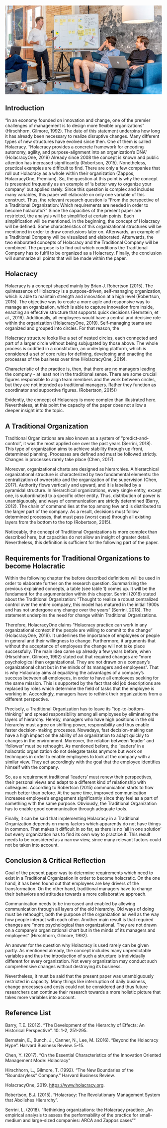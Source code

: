 ![Modern Organization](Picture_Website.jpg)

## **Introduction**
“In an economy founded on innovation and change, one of the premier challenges of management is to design more flexible organizations” (Hirschhorn, Gilmore, 1992). The date of this statement underpins how long it has already been necessary to realize disruptive changes. Many different types of new structures have evolved since then. One of them is called Holacracy. “Holacracy provides a concrete framework for encoding autonomy, agility, and purpose-alignment into an organization’s DNA” (HolacracyOne, 2019)
Already since 2008 the concept is known and public attention has increased significantly (Robertson, 2015). Nonetheless, practical examples are difficult to find. There are only a few companies that roll out Holacracy as a whole within their organization (Zappos, HolacracyOne, Premium). So, the question at this point is why the concept is presented frequently as an example of ‘a better way to organize your company’ but applied rarely. 
Since this question is complex and includes many variables, this paper will elaborate on only one variable of this construct. Thus, the relevant research question is “From the perspective of a Traditional Organization: Which requirements are needed in order to become holacratic?” Since the capacities of the present paper are restricted, the analysis will be simplified at certain points. Each simplification will be mentioned. 
In the beginning, the concept of Holacracy will be defined. Some characteristics of this organizational structures will be mentioned in order to draw conclusions later on. Afterwards, an example of a Traditional Company will be visualized and elaborated. Afterwards, the two elaborated concepts of Holacracy and the Traditional Company will be combined. The purpose is to find out which conditions the Traditional Company has to fulfil to be organized as a Holacracy. Finally, the conclusion will summarize all points that will be made within the paper. 
## **Holacracy**
Holacracy is a concept shaped mainly by Brian J. Robertson (2015). The quintessence of Holacracy is a purpose-driven, self-managing organization, which is able to maintain strength and innovation at a high level (Robertson, 2015). The objective was to create a more agile and responsive way to manage an organization, which is able to capture innovation from inside, enacting an effective structure that supports quick decisions (Bernstein, et al., 2016). Additionally, all employees would have a central and decisive role within the organization (HolacracyOne, 2019). Self-managing teams are organized and grouped into circles. For that reason, the 

Holacracy structure looks like a set of nested circles, each connected and part of a larger circle without being subjugated by those above.
The whole process is codified in a constitution, an underlying platform, which is considered a set of core rules for defining, developing and enacting the processes of the business over time (HolacracyOne, 2019). 

Characteristic of the practice is, then, that there are no managers leading the company - at least not in the traditional sense. There are some crucial figures responsible to align team members and the work between circles, but they are not intended as traditional managers. Rather they function as coordinator and supportive figures. (Robertson, 2015)) 

Evidently, the concept of Holacracy is more complex than illustrated here. Nevertheless, at this point the capacity of the paper does not allow a deeper insight into the topic. 


## **A Traditional Organization**
Traditional Organizations are also known as a system of “predict-and-control”, it was the most applied one over the past years (Serrini, 2018). This type of organization aims to achieve stability through up-front, determined planning. Processes are defined and must be followed strictly. Changes in processes rarely take place (Chen, 2017).

Moreover, organizational charts are designed as hierarchies. A hierarchical organizational structure is characterized by two fundamental elements: the centralization of ownership and the organization of the supervision (Chen, 2017). Authority flows vertically and upward, and it is labelled by a pyramidal structure.
In hierarchical organizations, every single entity, except one, is subordinated to a specific other entity. Thus, distribution of power is unambiguously, and ways of communication are strictly determined (Barry, 2012). The chain of command lies at the top among few and is distributed to the larger part of the company. As a result, decisions must follow determined processes, that must pass (worst case) through all existing layers from the bottom to the top (Robertson, 2015). 

Noticeably, the concept of Traditional Organizations is more complex than described here, but capacities do not allow an insight of greater detail. Nevertheless, this definition is sufficient for the following part of the paper. 

## **Requirements for Traditional Organizations to become Holacratic**
Within the following chapter the before described definitions will be used in order to elaborate further on the research question. Summarizing the previous explained concepts, a table (see table 1) comes up. It will be the fundament for the argumentation within this chapter. 
Serrini (2018) stated about the Traditional Organization: “Thought to realize a robust centralized control over the entire company, this model has matured in the initial 1900s and has not undergone any change over the years” (Serrini, 2018). The statement underpins the need for change within Traditional Organizations. 

Therefore, HolacracyOne claims “Holacracy practice can work in any organizational context if the people are willing to commit to the change“ (HolacracyOne, 2019). It underlines the importance of employees or people in general and their willingness to change. Furthermore, it arguments that without the acceptance of employees the change will not take place successfully. The main idea came up already a few years before, when (Hirschhorn, Gilmore, 1992) stated out that required changes are “more psychological than organizational. They are not drawn on a company’s organizational chart but in the minds of its managers and employees“. That is why Holacracy aims at equalizing the advantages of a company’s success between all employees, in order to have all employees seeking for the same mission. This is supported by the fact that old job descriptions are replaced by roles which determine the field of tasks that the employee is working in. Accordingly, managers have to rethink their organizations from a different perspective. 

Precisely, a Traditional Organization has to leave its “top-to-bottom-thinking” and spread responsibility among all employees by eliminating the layers of hierarchy. Hereby, managers who have high positions in the old hierarchy must agree on shifting power, responsibility and thus enable faster decision-making processes. Nowadays, fast decision-making can have a high impact on the ability of an organization to adapt quickly to changes in the environment. Moreover, the relation between ‘leader’ and ‘follower’ must be rethought. As mentioned before, the ‘leaders’ in a holacratic organization do not delegate tasks anymore but work on techniques in order to enable employees to look at the company with a similar view. They act accordingly with the goal that the employee identifies himself with the company.

So, as a requirement traditional ‘leaders’ must renew their perspectives, their personal views and adapt to a different kind of relationship with colleagues. According to Robertson (2015) communication starts to flow much better than before. At the same time, improved communication increases employee’s engagement significantly since they feel as a part of something with the same purpose. Obviously, the Traditional Organization has to enable good communication through adequate tools. 

Finally, it can be said that implementing Holacracy in a Traditional Organization depends on many factors which apparently do not have things in common. That makes it difficult in so far, as there is no ‘all in one solution’ but every organization has to find its own way to practice it. This result needs to be considered as a narrow view, since many relevant factors could not be taken into account. 

## **Conclusion & Critical Reflection**
Goal of the present paper was to determine requirements which need to exist in a Traditional Organization in order to become holacratic. On the one hand, it has been found out that employees are key drivers of the transformation. On the other hand, traditional managers have to change their behaviors and attitudes towards a more collaborative approach. 

Communication needs to be increased and enabled by allowing communication through all layers of the old hierarchy. Old ways of doing must be rethought, both the purpose of the organization as well as the way how people interact with each other. Another main result is that required changes are “more psychological than organizational. They are not drawn on a company’s organizational chart but in the minds of its managers and employees“ (Hirschhorn, Gilmore, 1992).

An answer for the question why Holacracy is used rarely can be given partly. As mentioned already, the concept includes many unpredictable variables and thus the introduction of such a structure is individually different for every organization. Not every organization may conduct such comprehensive changes without destroying its business. 

Nevertheless, it must be said that the present paper was unambiguously restricted in capacity. Many things like interruption of daily business, change processes and costs could not be considered and thus future researchers can continue their research towards a more holistic picture that takes more variables into account. 

## Reference List
Barry, T.E. (2012). “The Development of the Hierarchy of Effects: An Historical Perspective”. 10: 1-2, 251-295.

Bernstein, E., Bunch, J., Canner, N., Lee, M. (2016). “Beyond the Holacracy Hype“. Harvard Business Review. 5-15.

Chen, Y. (2017). “On the Essential Characteristics of the Innovation Oriented Management Mode: Holacracy“

Hirschhorn, L., Gilmore, T. (1992). “The New Boundaries of the “Boundaryless” Company.” Harvard Business Review. 

HolacracyOne, 2019. https://www.holacracy.org.

Robertson, B.J. (2015). “Holacracy: The Revolutionary Management System that Abolishes Hierarchy”. 

Serrini, L. (2018). “Rethinking organizations: the Holacracy practice: „An empirical analysis to assess the performability of the practice for small- medium and large-sized companies: ARCA and Zappos cases““



